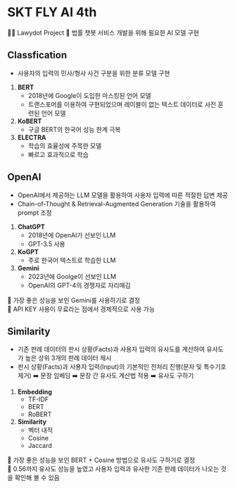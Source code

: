 # SKT FLY AI 4th

👨‍⚖️ Lawydot Project
🤖 법률 챗봇 서비스 개발을 위해 필요한 AI 모델 구현

## Classfication

- 사용자의 입력의 민사/형사 사건 구분을 위한 분류 모델 구현

1. **BERT**
   - 2018년에 Google이 도입한 마스킹된 언어 모델
   - 트랜스포머를 이용하여 구현되었으며 레이블이 없는 텍스트 데이터로 사전 훈련된 언어 모델
2. **KoBERT**
   - 구글 BERT의 한국어 성능 한계 극복
3. **ELECTRA**
   - 학습의 효율성에 주목한 모델
   - 빠르고 효과적으로 학습

## OpenAI

- OpenAI에서 제공하는 LLM 모델을 활용하여 사용자 입력에 따른 적절한 답변 제공
- Chain-of-Thought & Retrieval-Augmented Generation 기술을 활용하여 prompt 조정

1. **ChatGPT**
   - 2018년에 OpenAI가 선보인 LLM
   - GPT-3.5 사용
2. **KoGPT**
   - 주로 한국어 텍스트로 학습한 LLM
3. **Gemini**
   - 2023년에 Goolge이 선보인 LLM
   - OpenAI의 GPT-4의 경쟁자로 자리매김

📍 가장 좋은 성능을 보인 Gemini를 사용하기로 결정  
📍 API KEY 사용이 무료라는 점에서 경제적으로 사용 가능

## Similarity

- 기존 판례 데이터의 판시 상황(Facts)과 사용자 입력의 유사도를 계산하여 유사도가 높은 상위 3개의 판례 데이터 제시
- 판시 상황(Facts)과 사용자 입력(Input)의 기본적인 전처리 진행(문자 및 특수기호 제거) ➡️ 문장 임베딩 ➡️ 문장 간 유사도 계산법 적용 ➡️ 유사도 구하기

1. **Embedding**
   - TF-IDF
   - BERT
   - RoBERT
2. **Similarity**
   - 벡터 내적
   - Cosine
   - Jaccard

📍 가장 좋은 성능을 보인 BERT + Cosine 방법으로 유사도 구하기로 결정  
📍 0.56까지 유사도 성능을 높였고 사용자 입력과 유사한 기존 판례 데이터가 나오는 것을 확인해 볼 수 있음
